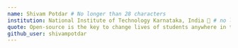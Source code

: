 ```yaml
---
name: Shivam Potdar # No longer than 28 characters
institution: National Institute of Technology Karnataka, India 🚩 # no longer than 58 characters
quote: Open-source is the key to change lives of students anywhere in the world! # no longer than 100 characters, avoid using quotes(") to guarantee the format remains the same.
github_user: shivampotdar
---
```

